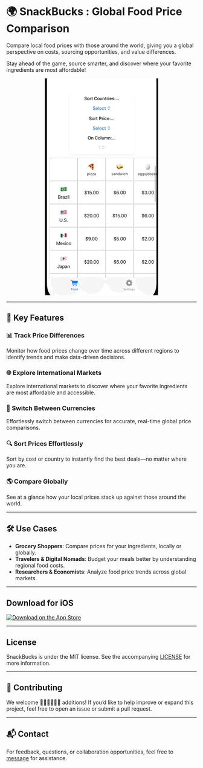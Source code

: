 # 🌍 SnackBucks : Global Food Price Comparison

Compare local food prices with those around the world, giving you a global perspective on costs, sourcing opportunities, and value differences.

Stay ahead of the game, source smarter, and discover where your favorite ingredients are most affordable!

<p align="center">
  <img alt="SnackBucks" title="SnackBucks" src="screenshots/SnackBucksScroll1.gif" width=300>
</p>

---

## 🚀 Key Features

### 📊 Track Price Differences  
Monitor how food prices change over time across different regions to identify trends and make data-driven decisions.

### 🌐 Explore International Markets  
Explore international markets to discover where your favorite ingredients are most affordable and accessible.

### 💱 Switch Between Currencies  
Effortlessly switch between currencies for accurate, real-time global price comparisons.

### 🔍 Sort Prices Effortlessly  
Sort by cost or country to instantly find the best deals—no matter where you are.

### 🌎 Compare Globally  
See at a glance how your local prices stack up against those around the world.

---

## 🛠 Use Cases

- **Grocery Shoppers**: Compare prices for your ingredients, locally or globally.  
- **Travelers & Digital Nomads**: Budget your meals better by understanding regional food costs.  
- **Researchers & Economists**: Analyze food price trends across global markets.

---

## Download for iOS

<p>
  <a href="https://apps.apple.com/ca/app/snackbucks/id6743122576?platform=iphone">
    <img alt="Download on the App Store" title="App Store" src="http://i.imgur.com/0n2zqHD.png" width="140">
  </a>
</p>

---

## License

SnackBucks is under the MIT license. See the accompanying [LICENSE](LICENSE) for more information.

---

## 🤝 Contributing

We welcome 👩🏾‍💻👨🏾‍💻 additions! If you’d like to help improve or expand this project, feel free to open an issue or submit a pull request.

---

## 📬 Contact

For feedback, questions, or collaboration opportunities, feel free to [message](mailto:leapdeck1@gmail.com) for assistance.

